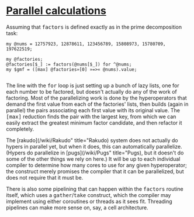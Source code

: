 [1]: http://rosettacode.org/wiki/Parallel_calculations

# [Parallel calculations][1]

Assuming that <tt>factors</tt> is defined exactly as in the prime decomposition task:

```perl6
my @nums = 12757923, 12878611, 123456789, 15808973, 15780709, 197622519;
 
my @factories;
@factories[$_] := factors(@nums[$_]) for ^@nums;
my $gmf = ([max] @factories»[0] »=>« @nums).value;
 
```


The line with the <tt>for</tt> loop is just setting up a bunch of lazy lists, one for each number to be factored, but doesn't actually do any of the work of factoring.
Most of the parallelizing work is done by the hyperoperators that demand the first value from each of the factories' lists, then builds (again in parallel) the pairs associating each first value with its original value. The <tt>[max]</tt> reduction finds the pair with the largest key, from which we can easily extract the greatest minimum factor candidate, and then refactor it completely.



The [rakudo](/wiki/Rakudo" title="Rakudo) system does not actually do hypers in parallel yet, but when it does, this can automatically parallelize. (Hypers do parallelize in [pugs](/wiki/Pugs" title="Pugs), but it doesn't do some of the other things we rely on here.) It will be up to each individual compiler to determine how many cores to use for any given hyperoperator; the construct merely promises the compiler that it can be parallelized, but does not require that it must be.



There is also some pipelining that can happen within the <tt>factors</tt> routine itself, which uses a <tt>gather</tt>/<tt>take</tt> construct, which the compiler may implement using either coroutines or threads as it sees fit.
Threading pipelines can make more sense on, say, a cell architecture.